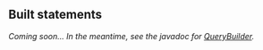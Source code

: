 ## Built statements

*Coming soon... In the meantime, see the javadoc for [QueryBuilder].*

[QueryBuilder]: http://docs.datastax.com/en/drivers/java/3.4/com/datastax/driver/core/querybuilder/QueryBuilder.html